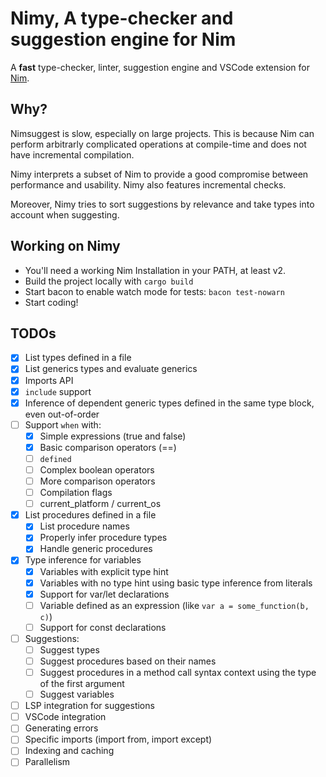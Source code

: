 # Nimy, A type-checker and suggestion engine for Nim

A **fast** type-checker, linter, suggestion engine and VSCode extension for [Nim](https://nim-lang.org/).

## Why?

Nimsuggest is slow, especially on large projects. This is because Nim can perform
arbitrarly complicated operations at compile-time and does not have incremental compilation.

Nimy interprets a subset of Nim to provide a good compromise between performance and usability.
Nimy also features incremental checks.

Moreover, Nimy tries to sort suggestions by relevance and take types into account when suggesting.

## Working on Nimy

- You'll need a working Nim Installation in your PATH, at least v2.
- Build the project locally with `cargo build`
- Start bacon to enable watch mode for tests: `bacon test-nowarn`
- Start coding!

## TODOs

- [x] List types defined in a file
- [x] List generics types and evaluate generics
- [x] Imports API
- [x] `include` support
- [x] Inference of dependent generic types defined in the same type block, even out-of-order
- [ ] Support `when` with:
  - [x] Simple expressions (true and false)
  - [x] Basic comparison operators (==)
  - [ ] `defined`
  - [ ] Complex boolean operators
  - [ ] More comparison operators
  - [ ] Compilation flags
  - [ ] current_platform / current_os
- [x] List procedures defined in a file
  - [x] List procedure names
  - [x] Properly infer procedure types
  - [x] Handle generic procedures
- [x] Type inference for variables
  - [x] Variables with explicit type hint
  - [x] Variables with no type hint using basic type inference from literals
  - [x] Support for var/let declarations
  - [ ] Variable defined as an expression (like `var a = some_function(b, c)`)
  - [ ] Support for const declarations
- [ ] Suggestions:
  - [ ] Suggest types
  - [ ] Suggest procedures based on their names
  - [ ] Suggest procedures in a method call syntax context using the type of the first argument
  - [ ] Suggest variables
- [ ] LSP integration for suggestions
- [ ] VSCode integration
- [ ] Generating errors
- [ ] Specific imports (import from, import except)
- [ ] Indexing and caching
- [ ] Parallelism

